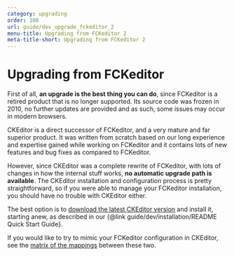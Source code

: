 ```yaml
---
category: upgrading
order: 100
url: guide/dev_upgrade_fckeditor_2
menu-title: Upgrading from FCKeditor 2
meta-title-short: Upgrading from FCKeditor 2
---
```

<!--
Copyright (c) 2003-2020, CKSource - Frederico Knabben. All rights reserved.
For licensing, see LICENSE.md.
-->

# Upgrading from FCKeditor

First of all, **an upgrade is the best thing you can do**, since FCKeditor is a retired product that is no longer supported. Its source code was frozen in 2010, no further updates are provided and as such, some issues may occur in modern browsers.

CKEditor is a direct successor of FCKeditor, and a very mature and far superior product. It was written from scratch based on our long experience and expertise gained while working on FCKeditor and it contains lots of new features and bug fixes as compared to FCKeditor.

However, since CKEditor was a complete rewrite of FCKeditor, with lots of changes in how the internal stuff works, **no automatic upgrade path is available**. The CKEditor installation and configuration process is pretty straightforward, so if you were able to manage your FCKeditor installation, you should have no trouble with CKEditor either.

The best option is to [download the latest CKEditor version](https://ckeditor.com/ckeditor-4/download/) and install it, starting anew, as described in our {@link guide/dev/installation/README Quick Start Guide}.

<info-box hint="">
    If you would like to try to mimic your FCKeditor configuration in CKEditor, see the <a href="http://docs.cksource.com/CKEditor_3.x/Developers_Guide/FCKeditor_CKEditor_Configuration_Mapping">matrix of the mappings</a> between these two.
</info-box>
